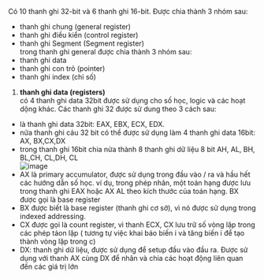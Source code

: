 Có 10 thanh ghi 32-bit và 6 thanh ghi 16-bit. Được chia thành 3 nhóm sau:  
* thanh ghi chung (general register)  
* thanh ghi điều kiển (control register)  
* thanh ghi Segment (Segment register)  
trong thanh ghi general được chia thành 3 nhóm sau:  
* thanh ghi data
* thanh ghi con trỏ (pointer)
* thanh ghi index (chỉ số)  
1. **thanh ghi data (registers)**  
có 4 thanh ghi data 32bit được sử dụng cho số học, logic và các hoạt dộng khác. Các thanh ghi 32 được sử dung theo 3 cách sau:  
* là thanh ghi data 32bit: EAX, EBX, ECX, EDX.  
* nửa thanh ghi cảu 32 bit có thể được sử dụng làm 4 thanh ghi data 16bit: AX, BX,CX,DX  
* trong thanh ghi 16bit chia nửa thành 8 thanh ghi dữ liệu 8 bit AH, AL, BH, BL,CH, CL,DH, CL  
![image](https://user-images.githubusercontent.com/111769169/217571710-f9c040bb-e8ca-447b-964f-3b9b8383cf27.png)  
* AX là primary accumulator, được sử dụng trong đầu vào / ra và hầu hết các hướng dẫn số học. ví dụ, trong phép nhân, một toán hạng được lưu trong thanh ghi EAX hoặc AX AL theo kích thước của toán hạng. BX được gọi là base register  
* BX được biết là base register (thanh ghi cơ sở), vì nó được sử dụng trong indexed addressing.  
* CX được gọi là count register, vì thanh ECX, CX lưu trữ số vòng lặp trong các phép táon lặp ( tương tự việc khai báo biến i và tăng biến i để tạo thành vòng lặp trong c)  
* DX: thanh ghi dữ liệu, được sử dụng để setup đầu vào đầu ra. Được sử dụng với thanh AX cùng DX để nhân và chia các hoạt động liên quan đến các giá trị lớn
